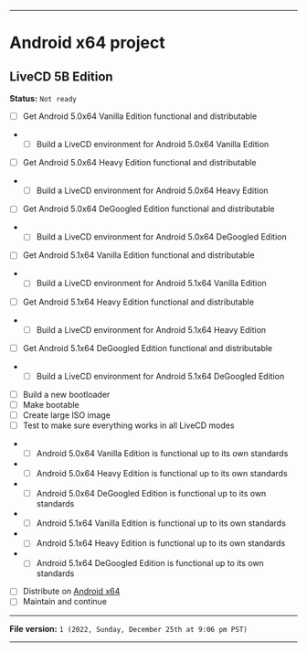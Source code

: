 
***

# Android x64 project

## LiveCD 5B Edition

**Status:** `Not ready`

<!-- **Difference between 9A and 9C** `9A only goes up to 9.x, 9C goes up to 9.1.x` !-->

- [ ] Get Android 5.0x64 Vanilla Edition functional and distributable
- - [ ] Build a LiveCD environment for Android 5.0x64 Vanilla Edition
- [ ] Get Android 5.0x64 Heavy Edition functional and distributable
- - [ ] Build a LiveCD environment for Android 5.0x64 Heavy Edition
- [ ] Get Android 5.0x64 DeGoogled Edition functional and distributable
- - [ ] Build a LiveCD environment for Android 5.0x64 DeGoogled Edition
- [ ] Get Android 5.1x64 Vanilla Edition functional and distributable
- - [ ] Build a LiveCD environment for Android 5.1x64 Vanilla Edition
- [ ] Get Android 5.1x64 Heavy Edition functional and distributable
- - [ ] Build a LiveCD environment for Android 5.1x64 Heavy Edition
- [ ] Get Android 5.1x64 DeGoogled Edition functional and distributable
- - [ ] Build a LiveCD environment for Android 5.1x64 DeGoogled Edition

<!-- NOT FOR THIS PROJECT
- [ ] Get Android 6.0x64 Vanilla Edition functional and distributable
- - [ ] Build a LiveCD environment for Android 6.0x64 Vanilla Edition
- [ ] Get Android 6.0x64 Heavy Edition functional and distributable
- - [ ] Build a LiveCD environment for Android 6.0x64 Heavy Edition
- [ ] Get Android 6.0x64 DeGoogled Edition functional and distributable
- - [ ] Build a LiveCD environment for Android 6.0x64 DeGoogled Edition
- [ ] Get Android 6.1x64 Vanilla Edition functional and distributable
- - [ ] Build a LiveCD environment for Android 6.1x64 Vanilla Edition
- [ ] Get Android 6.1x64 Heavy Edition functional and distributable
- - [ ] Build a LiveCD environment for Android 6.1x64 Heavy Edition
- [ ] Get Android 6.1x64 DeGoogled Edition functional and distributable
- - [ ] Build a LiveCD environment for Android 6.1x64 DeGoogled Edition
- [ ] Get Android 7.0x64 Vanilla Edition functional and distributable
- - [ ] Build a LiveCD environment for Android 7.0x64 Vanilla Edition
- [ ] Get Android 7.0x64 Heavy Edition functional and distributable
- - [ ] Build a LiveCD environment for Android 7.0x64 Heavy Edition
- [ ] Get Android 7.0x64 DeGoogled Edition functional and distributable
- - [ ] Build a LiveCD environment for Android 7.0x64 DeGoogled Edition
- [ ] Get Android 7.1x64 Vanilla Edition functional and distributable
- - [ ] Build a LiveCD environment for Android 7.1x64 Vanilla Edition
- [ ] Get Android 7.1x64 Heavy Edition functional and distributable
- - [ ] Build a LiveCD environment for Android 7.1x64 Heavy Edition
- [ ] Get Android 7.1x64 DeGoogled Edition functional and distributable
- - [ ] Build a LiveCD environment for Android 7.1x64 DeGoogled Edition
- [ ] Get Android 8.0x64 Vanilla Edition functional and distributable
- - [ ] Build a LiveCD environment for Android 8.0x64 Vanilla Edition
- [ ] Get Android 8.0x64 Heavy Edition functional and distributable
- - [ ] Build a LiveCD environment for Android 8.0x64 Heavy Edition
- [ ] Get Android 8.0x64 DeGoogled Edition functional and distributable
- - [ ] Build a LiveCD environment for Android 8.0x64 DeGoogled Edition
- [ ] Get Android 8.1x64 Vanilla Edition functional and distributable
- - [ ] Build a LiveCD environment for Android 8.1x64 Vanilla Edition
- [ ] Get Android 8.1x64 Heavy Edition functional and distributable
- - [ ] Build a LiveCD environment for Android 8.1x64 Heavy Edition
- [ ] Get Android 8.1x64 DeGoogled Edition functional and distributable
- - [ ] Build a LiveCD environment for Android 8.1x64 DeGoogled Edition
- [ ] Get Android 9.0x64 Vanilla Edition functional and distributable
- - [ ] Build a LiveCD environment for Android 9.0x64 Vanilla Edition
- [ ] Get Android 9.0x64 Heavy Edition functional and distributable
- - [ ] Build a LiveCD environment for Android 9.0x64 Heavy Edition
- [ ] Get Android 9.0x64 DeGoogled Edition functional and distributable
- - [ ] Build a LiveCD environment for Android 9.0x64 DeGoogled Edition
- [ ] Get Android 10.0x64 Vanilla Edition functional and distributable
- - [ ] Build a LiveCD environment for Android 10.0x64 Vanilla Edition
- [ ] Get Android 10.0x64 Heavy Edition functional and distributable
- - [ ] Build a LiveCD environment for Android 10.0x64 Heavy Edition
- [ ] Get Android 10.0x64 DeGoogled Edition functional and distributable
- - [ ] Build a LiveCD environment for Android 10.0x64 DeGoogled Edition
- [ ] Get Android 11.0x64 Vanilla Edition functional and distributable
- - [ ] Build a LiveCD environment for Android 11.0x64 Vanilla Edition
- [ ] Get Android 11.0x64 Heavy Edition functional and distributable
- - [ ] Build a LiveCD environment for Android 11.0x64 Heavy Edition
- [ ] Get Android 11.0x64 DeGoogled Edition functional and distributable
- - [ ] Build a LiveCD environment for Android 11.0x64 DeGoogled Edition
- [ ] Get Android 12.0x64 Vanilla Edition functional and distributable
- - [ ] Build a LiveCD environment for Android 12.0x64 Vanilla Edition
- [ ] Get Android 12.0x64 Heavy Edition functional and distributable
- - [ ] Build a LiveCD environment for Android 12.0x64 Heavy Edition*
- [ ] Get Android 12.0x64 DeGoogled Edition functional and distributable
- - [ ] Build a LiveCD environment for Android 12.0x64 DeGoogled Edition
- [ ] Get Android 12.1x64 Vanilla Edition functional and distributable
- - [ ] Build a LiveCD environment for Android 12.1x64 Vanilla Edition
- [ ] Get Android 12.1x64 Heavy Edition functional and distributable
- - [ ] Build a LiveCD environment for Android 12.1x64 Heavy Edition
- [ ] Get Android 12.1x64 DeGoogled Edition functional and distributable
- - [ ] Build a LiveCD environment for Android 12.1x64 DeGoogled Edition
- [ ] Get Android 13.0x64 Vanilla Edition functional and distributable
- - [ ] Build a LiveCD environment for Android 13.0x64 Vanilla Edition
- [ ] Get Android 13.0x64 Heavy Edition functional and distributable
- - [ ] Build a LiveCD environment for Android 13.0x64 Heavy Edition
- [ ] Get Android 13.0x64 DeGoogled Edition functional and distributable
- - [ ] Build a LiveCD environment for Android 13.0x64 DeGoogled Edition
- [ ] Get Android 14.0x64 Vanilla Edition functional and distributable
- - [ ] Build a LiveCD environment for Android 14.0x64 Vanilla Edition
- [ ] Get Android 14.0x64 Heavy Edition functional and distributable
- - [ ] Build a LiveCD environment for Android 14.0x64 Heavy Edition
- [ ] Get Android 14.0x64 DeGoogled Edition functional and distributable
- - [ ] Build a LiveCD environment for Android 14.0x64 DeGoogled Edition
- [ ] Get Android 15.0x64 Vanilla Edition functional and distributable
- - [ ] Build a LiveCD environment for Android 15.0x64 Vanilla Edition
- [ ] Get Android 15.0x64 Heavy Edition functional and distributable
- - [ ] Build a LiveCD environment for Android 15.0x64 Heavy Edition
- [ ] Get Android 15.0x64 DeGoogled Edition functional and distributable
- - [ ] Build a LiveCD environment for Android 15.0x64 DeGoogled Edition
!-->

- [ ] Build a new bootloader
- [ ] Make bootable
- [ ] Create large ISO image
- [ ] Test to make sure everything works in all LiveCD modes
- - [ ] Android 5.0x64 Vanilla Edition is functional up to its own standards
- - [ ] Android 5.0x64 Heavy Edition is functional up to its own standards
- - [ ] Android 5.0x64 DeGoogled Edition is functional up to its own standards
- - [ ] Android 5.1x64 Vanilla Edition is functional up to its own standards
- - [ ] Android 5.1x64 Heavy Edition is functional up to its own standards
- - [ ] Android 5.1x64 DeGoogled Edition is functional up to its own standards

<!-- NOT FOR THIS PROJECT
- - [ ] Android 6.0x64 Vanilla Edition is functional up to its own standards
- - [ ] Android 6.0x64 Heavy Edition is functional up to its own standards
- - [ ] Android 6.0x64 DeGoogled Edition is functional up to its own standards
- - [ ] Android 6.1x64 Vanilla Edition is functional up to its own standards
- - [ ] Android 6.1x64 Heavy Edition is functional up to its own standards
- - [ ] Android 6.1x64 DeGoogled Edition is functional up to its own standards
- - [ ] Android 7.0x64 Vanilla Edition is functional up to its own standards
- - [ ] Android 7.0x64 Heavy Edition is functional up to its own standards
- - [ ] Android 7.0x64 DeGoogled Edition is functional up to its own standards
- - [ ] Android 7.1x64 Vanilla Edition is functional up to its own standards
- - [ ] Android 7.1x64 Heavy Edition is functional up to its own standards
- - [ ] Android 7.1x64 DeGoogled Edition is functional up to its own standards
- - [ ] Android 8.0x64 Vanilla Edition is functional up to its own standards
- - [ ] Android 8.0x64 Heavy Edition is functional up to its own standards
- - [ ] Android 8.0x64 DeGoogled Edition is functional up to its own standards
- - [ ] Android 8.1x64 Vanilla Edition is functional up to its own standards
- - [ ] Android 8.1x64 Heavy Edition is functional up to its own standards
- - [ ] Android 8.1x64 DeGoogled Edition is functional up to its own standards
- - [ ] Android 9.0x64 Vanilla Edition is functional up to its own standards
- - [ ] Android 9.0x64 Heavy Edition is functional up to its own standards
- - [ ] Android 9.0x64 DeGoogled Edition is functional up to its own standards
- - [ ] Android 10.0x64 Vanilla Edition is functional up to its own standards
- - [ ] Android 10.0x64 Heavy Edition is functional up to its own standards
- - [ ] Android 10.0x64 DeGoogled Edition is functional up to its own standards
- - [ ] Android 11.0x64 Vanilla Edition is functional up to its own standards
- - [ ] Android 11.0x64 Heavy Edition is functional up to its own standards
- - [ ] Android 11.0x64 DeGoogled Edition is functional up to its own standards
- - [ ] Android 12.0x64 Vanilla Edition is functional up to its own standards
- - [ ] Android 12.0x64 Heavy Edition is functional up to its own standards
- - [ ] Android 12.0x64 DeGoogled Edition is functional up to its own standards
- - [ ] Android 12.1x64 Vanilla Edition is functional up to its own standards
- - [ ] Android 12.1x64 Heavy Edition is functional up to its own standards
- - [ ] Android 12.1x64 DeGoogled Edition is functional up to its own standards
- - [ ] Android 13.0x64 Vanilla Edition is functional up to its own standards
- - [ ] Android 13.0x64 Heavy Edition is functional up to its own standards
- - [ ] Android 13.0x64 DeGoogled Edition is functional up to its own standards
- - [ ] Android 14.0x64 Vanilla Edition is functional up to its own standards
- - [ ] Android 14.0x64 Heavy Edition is functional up to its own standards
- - [ ] Android 14.0x64 DeGoogled Edition is functional up to its own standards
- - [ ] Android 15.0x64 Vanilla Edition is functional up to its own standards
- - [ ] Android 15.0x64 Heavy Edition is functional up to its own standards
- - [ ] Android 15.0x64 DeGoogled Edition is functional up to its own standards
!-->

- [ ] Distribute on [Android x64](https://archive.org/details/@android-x64)
- [ ] Maintain and continue

***

**File version:** `1 (2022, Sunday, December 25th at 9:06 pm PST)`

***
